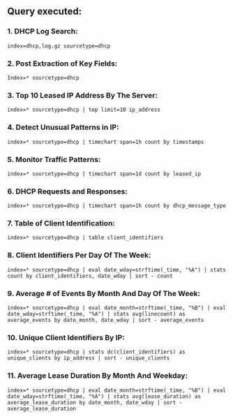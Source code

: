 ## Query executed:

### 1. DHCP Log Search:
```
index=dhcp,log.gz sourcetype=dhcp
```
### 2. Post Extraction of Key Fields:
```
Index=* sourcetype=dhcp
```
### 3. Top 10 Leased IP Address By The Server:
```
index=* sourcetype=dhcp | top limit=10 ip_address
```
### 4. Detect Unusual Patterns in IP:
```
index=* sourcetype=dhcp | timechart span=1h count by timestamps
```
### 5. Monitor Traffic Patterns:
```
index=* sourcetype=dhcp | timechart span=1d count by leased_ip
```
### 6. DHCP Requests and Responses:
```
index=* sourcetype=dhcp | timechart span=1h count by dhcp_message_type
```
### 7. Table of Client Identification:
```
index=* sourcetype=dhcp | table client_identifiers
```
### 8. Client Identifiers Per Day Of The Week:
```
index=* sourcetype=dhcp | eval date_wday=strftime(_time, "%A") | stats count by client_identifiers, date_wday | sort - count
```
### 9. Average # of Events By Month And Day Of The Week:
```
index=* sourcetype=dhcp | eval date_month=strftime(_time, "%B") | eval date_wday=strftime(_time, "%A") | stats avg(linecount) as average_events by date_month, date_wday | sort - average_events
```
### 10. Unique Client Identifiers By IP:
```
index=* sourcetype=dhcp | stats dc(client_identifiers) as unique_clients by ip_address | sort - unique_clients
```
### 11. Average Lease Duration By Month And Weekday:
```
index=* sourcetype=dhcp | eval date_month=strftime(_time, "%B") | eval date_wday=strftime(_time, "%A") | stats avg(lease_duration) as average_lease_duration by date_month, date_wday | sort - average_lease_duration
```